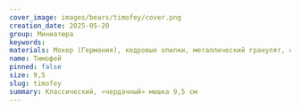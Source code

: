 ```yaml
---
cover_image: images/bears/timofey/cover.png
creation_date: 2025-05-20
group: Миниатюра
keywords: 
materials: Мохер (Германия), кедровые опилки, металлический гранулят, стеклянные глаза
name: Тимофей
pinned: false
size: 9,5
slug: timofey
summary: Классический, «чердачный» мишка 9,5 см
---
```


